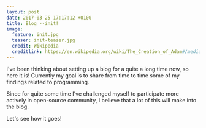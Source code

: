 ```yaml
---
layout: post
date: 2017-03-25 17:17:12 +0100
title: Blog --init!
image:
  feature: init.jpg
  teaser: init-teaser.jpg
  credit: Wikipedia
  creditlink: https://en.wikipedia.org/wiki/The_Creation_of_Adam#/media/File:Creaci%C3%B3n_de_Ad%C3%A1n_(Miguel_%C3%81ngel).jpg
---
```


I've been thinking about setting up a blog for a quite a long time now, so here it is! Currently my goal is to share from time to time some of my findings related to programming.

Since for quite some time I've challenged myself to participate more actively in open-source community, I believe that a lot of this will make into the blog.

Let's see how it goes!